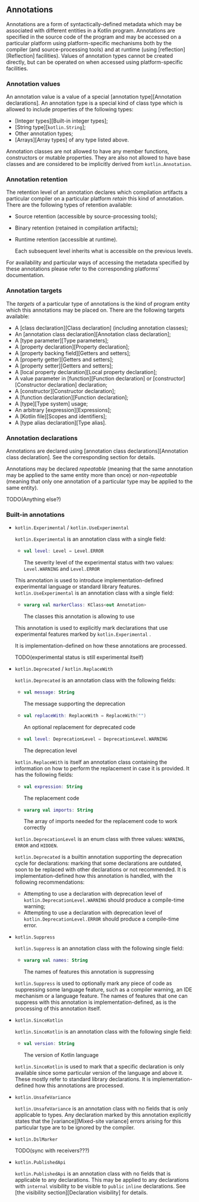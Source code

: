 ## Annotations

Annotations are a form of syntactically-defined metadata which may be associated with different entities in a Kotlin program.
Annotations are specified in the source code of the program and may be accessed on a particular platform using platform-specific mechanisms both by the compiler (and source-processing tools) and at runtime (using [reflection][Reflection] facilities).
Values of annotation types cannot be created directly, but can be operated on when accessed using platform-specific facilities.

### Annotation values

An annotation value is a value of a special [annotation type][Annotation declarations].
An annotation type is a special kind of class type which is allowed to include properties of the following types:

- [Integer types][Built-in integer types];
- [String type][`kotlin.String`];
- Other annotation types;
- [Arrays][Array types] of any type listed above.

Annotation classes are not allowed to have any member functions, constructors or mutable properties.
They are also not allowed to have base classes and are considered to be implicitly derived from `kotlin.Annotation`.

### Annotation retention

The retention level of an annotation declares which compilation artifacts a particular compiler on a particular platform *retain* this kind of annotation.
There are the following types of retention available:

- Source retention (accessible by source-processing tools);
- Binary retention (retained in compilation artifacts);
- Runtime retention (accessible at runtime).

    Each subsequent level inherits what is accessible on the previous levels.

For availability and particular ways of accessing the metadata specified by these annotations please refer to the corresponding platforms' documentation.

### Annotation targets

The *targets* of a particular type of annotations is the kind of program entity which this annotations may be placed on.
There are the following targets available:

- A [class declaration][Class declaration] (including annotation classes);
- An [annotation class declaration][Annotation class declaration];
- A [type parameter][Type parameters];
- A [property declaration][Property declaration];
- A [property backing field][Getters and setters];
- A [property getter][Getters and setters];
- A [property setter][Getters and setters];
- A [local property declaration][Local property declaration];
- A value parameter in [function][Function declaration] or [constructor][Constructor declaration] declaration;
- A [constructor][Constructor declaration];
- A [function declaration][Function declaration];
- A [type][Type system] usage;
- An arbitrary [expression][Expressions];
- A [Kotlin file][Scopes and identifiers];
- A [type alias declaration][Type alias].

### Annotation declarations

Annotations are declared using [annotation class declarations][Annotation class declaration].
See the corresponding section for details.

Annotations may be declared *repeatable* (meaning that the same annotation may be applied to the same entity more than once) or *non-repeatable* (meaning that only one annotation of a particular type may be applied to the same entity).

TODO(Anything else?)

### Built-in annotations

* `kotlin.Experimental` / `kotlin.UseExperimental`

  `kotlin.Experimental` is an annotation class with a single field:

  * ```kotlin
    val level: Level = Level.ERROR
    ```

    The severity level of the experimental status with two values: `Level.WARNING` and `Level.ERROR`

  This annotation is used to introduce implementation-defined experimental language or standard library features.
  `kotlin.UseExperimental` is an annotation class with a single field:

  * ```kotlin
    vararg val markerClass: KClass<out Annotation>
    ```

    The classes this annotation is allowing to use

  This annotation is used to explicitly mark declarations that use experimental features marked by `kotlin.Experimental` .

  It is implementation-defined on how these annotations are processed.

  TODO(experimental status is still experimental itself)

* `kotlin.Deprecated` / `kotlin.ReplaceWith`

  `kotlin.Deprecated` is an annotation class with the following fields:

  * ```kotlin
    val message: String
    ```

    The message supporting the deprecation

  * ```kotlin
    val replaceWith: ReplaceWith = ReplaceWith("")
    ```

    An optional replacement for deprecated code

  * ```kotlin
    val level: DeprecationLevel = DeprecationLevel.WARNING
    ```

    The deprecation level

  `kotlin.ReplaceWith` is itself an annotation class containing the information on how to perform the replacement in case it is provided.
  It has the following fields:

  * ```kotlin
    val expression: String
    ```

    The replacement code

  * ```kotlin
    vararg val imports: String
    ```

    The array of imports needed for the replacement code to work correctly

  `kotlin.DeprecationLevel` is an enum class with three values: `WARNING`, `ERROR` and `HIDDEN`.

  `kotlin.Deprecated` is a builtin annotation supporting the deprecation cycle for declarations: marking that some declarations are outdated, soon to be replaced with other declarations or not recommended.
  It is implementation-defined how this annotation is handled, with the following recommendations:

  * Attempting to use a declaration with deprecation level of `kotlin.DeprecationLevel.WARNING` should produce a compile-time warning;
  * Attempting to use a declaration with deprecation level of `kotlin.DeprecationLevel.ERROR` should produce a compile-time error.

* `kotlin.Suppress`

  `kotlin.Suppress` is an annotation class with the following single field:

  * ```kotlin
    vararg val names: String
    ```

    The names of features this annotation is suppressing

  `kotlin.Suppress` is used to optionally mark any piece of code as suppressing some language feature, such as a compiler warning, an IDE mechanism or a language feature.
  The names of features that one can suppress with this annotation is implementation-defined, as is the processing of this annotation itself.

* `kotlin.SinceKotlin`

  `kotlin.SinceKotlin` is an annotation class with the following single field:

  * ```kotlin
    val version: String
    ```

    The version of Kotlin language

  `kotlin.SinceKotlin` is used to mark that a specific declaration is only available since some particular version of the language and above it.
  These mostly refer to standard library declarations.
  It is implementation-defined how this annotations are processed.

* `kotlin.UnsafeVariance`

  `kotlin.UnsafeVariance` is an annotation class with no fields that is only applicable to types.
  Any declaration marked by this annotation explicitly states that the [variance][Mixed-site variance] errors arising for this particular type are to be ignored by the compiler.

* `kotlin.DslMarker`

  TODO(sync with receivers???)

* `kotlin.PublishedApi`

  `kotlin.PublishedApi` is an annotation class with no fields that is applicable to any declarations.
  This may be applied to any declarations with `internal` visibility to be visible to `public` `inline` declarations.
  See [the visibility section][Declaration visibility] for details.



